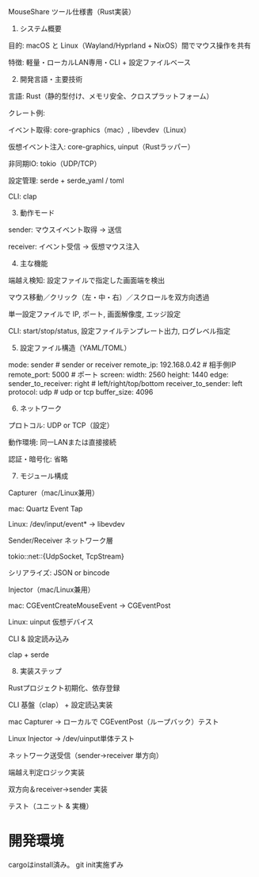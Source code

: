 MouseShare ツール仕様書（Rust実装）

1. システム概要

目的: macOS と Linux（Wayland/Hyprland + NixOS）間でマウス操作を共有

特徴: 軽量・ローカルLAN専用・CLI + 設定ファイルベース

2. 開発言語・主要技術

言語: Rust（静的型付け、メモリ安全、クロスプラットフォーム）

クレート例:

イベント取得: core-graphics（mac）, libevdev（Linux）

仮想イベント注入: core-graphics, uinput（Rustラッパー）

非同期IO: tokio（UDP/TCP）

設定管理: serde + serde_yaml / toml

CLI: clap

3. 動作モード

sender: マウスイベント取得 → 送信

receiver: イベント受信 → 仮想マウス注入

4. 主な機能

端越え検知: 設定ファイルで指定した画面端を検出

マウス移動／クリック（左・中・右）／スクロールを双方向透過

単一設定ファイルで IP, ポート, 画面解像度, エッジ設定

CLI: start/stop/status, 設定ファイルテンプレート出力, ログレベル指定

5. 設定ファイル構造（YAML/TOML）

mode: sender                # sender or receiver
remote_ip: 192.168.0.42     # 相手側IP
remote_port: 5000           # ポート
screen:
  width: 2560
  height: 1440
edge:
  sender_to_receiver: right  # left/right/top/bottom
  receiver_to_sender: left
protocol: udp               # udp or tcp
buffer_size: 4096

6. ネットワーク

プロトコル: UDP or TCP（設定）

動作環境: 同一LANまたは直接接続

認証・暗号化: 省略

7. モジュール構成

Capturer（mac/Linux兼用）

mac: Quartz Event Tap

Linux: /dev/input/event* → libevdev

Sender/Receiver ネットワーク層

tokio::net::{UdpSocket, TcpStream}

シリアライズ: JSON or bincode

Injector（mac/Linux兼用）

mac: CGEventCreateMouseEvent → CGEventPost

Linux: uinput 仮想デバイス

CLI & 設定読み込み

clap + serde

8. 実装ステップ

Rustプロジェクト初期化、依存登録

CLI 基盤（clap） + 設定読込実装

mac Capturer → ローカルで CGEventPost（ループバック）テスト

Linux Injector → /dev/uinput単体テスト

ネットワーク送受信（sender→receiver 単方向）

端越え判定ロジック実装

双方向＆receiver→sender 実装

テスト（ユニット & 実機）

# 開発環境
cargoはinstall済み。
git init実施ずみ